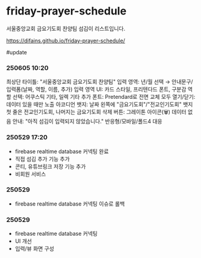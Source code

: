# friday-prayer-schedule
서울중앙교회 금요기도회 찬양팀 섬김이 리스트입니다.

https://difains.github.io/friday-prayer-schedule/


#update
### 250605 10:20
최상단 타이틀: "서울중앙교회 금요기도회 찬양팀"
입력 영역: 년/월 선택 → 안내문구/입력폼(날짜, 역할, 이름, 추가)
입력 영역 UI: 카드 스타일, 프리텐다드 폰트, 구분감
역할 선택: 어쿠스틱 기타, 일렉 기타 추가
폰트: Pretendard로 전면 교체
모두 열기/닫기: 데이터 있을 때만 노출
아코디언 뱃지: 날짜 왼쪽에 "금요기도회"/"전교인기도회" 뱃지
첫 줄은 전교인기도회, 나머지는 금요기도회
삭제 버튼: 그레이톤 아이콘(🗑️)
데이터 없음 안내: "아직 섬김이 입력되지 않았습니다."
반응형/모바일/폴드4 대응

### 250529 17:20
- firebase realtime database 커넥팅 완료
- 직접 섬김 추가 기능 추가
- 콘티, 유튜브링크 저장 기능 추가
- 비회원 서비스

### 250529
- firebase realtime database 커넥팅 이슈로 롤백
 
### 250529
- firebase realtime database 커넥팅
- UI 개선
- 입력/뷰 화면 구성
